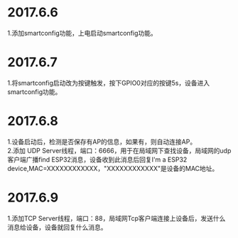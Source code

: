 # 2017.6.6 #
1.添加smartconfig功能，上电启动smartconfig功能。
# 2017.6.7 #
1.将smartconfig启动改为按键触发，按下GPIO0对应的按键5s，设备进入smartconfig功能。  
# 2017.6.8 #
1.设备启动后，检测是否保存有AP的信息，如果有，则自动连接AP。  
2.添加 UDP Server线程，端口：6666，用于在局域网下查找设备，局域网的udp客户端广播find ESP32消息，设备收到此消息后回复I'm a ESP32 device,MAC=XXXXXXXXXXXX，"XXXXXXXXXXXX"是设备的MAC地址。
# 2017.6.9 #
1.添加TCP Server线程，端口：88，局域网Tcp客户端连接上设备后，发送什么消息给设备，设备就回复什么消息。